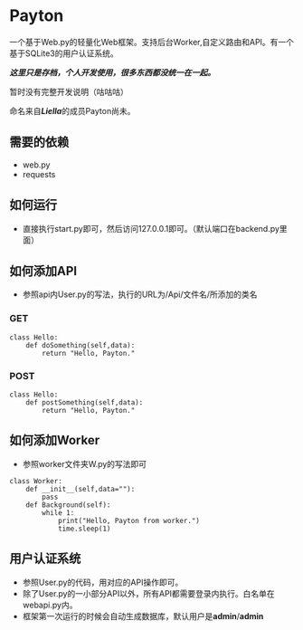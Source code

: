 # Payton
一个基于Web.py的轻量化Web框架。支持后台Worker,自定义路由和API。有一个基于SQLite3的用户认证系统。

***这里只是存档，个人开发使用，很多东西都没统一在一起。***

暂时没有完整开发说明（咕咕咕）

命名来自***Liella***的成员Payton尚未。

## 需要的依赖
* web.py
* requests

## 如何运行
* 直接执行start.py即可，然后访问127.0.0.1即可。（默认端口在backend.py里面）

## 如何添加API

* 参照api内User.py的写法，执行的URL为/Api/文件名/所添加的类名
### GET
~~~
class Hello:
    def doSomething(self,data):
        return "Hello, Payton."
~~~

### POST
~~~
class Hello:
    def postSomething(self,data):
        return "Hello, Payton."
~~~

## 如何添加Worker
* 参照worker文件夹W.py的写法即可
~~~
class Worker:
    def __init__(self,data=""):
        pass
    def Background(self):
        while 1:
            print("Hello, Payton from worker.")
            time.sleep(1)
~~~

## 用户认证系统
* 参照User.py的代码，用对应的API操作即可。
* 除了User.py的一小部分API以外，所有API都需要登录内执行。白名单在webapi.py内。
* 框架第一次运行的时候会自动生成数据库，默认用户是**admin**/**admin**